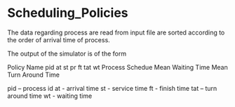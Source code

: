 # Scheduling_Policies
The data regarding process are read from input file are sorted according to the order of arrival time of process.

The output of the simulator is of the form

Policy Name
pid at st pr ft tat wt
Process Schedue
Mean Waiting Time
Mean Turn Around Time

pid – process id
at - arrival time
st - service time
ft - finish time
tat – turn around time
wt - waiting time
